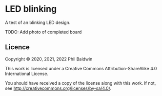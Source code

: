 # LED blinking

A test of an blinking LED design.

TODO: Add photo of completed board

## Licence

Copyright © 2020, 2021, 2022 Phil Baldwin

This work is licensed under a Creative Commons Attribution-ShareAlike 4.0 International License.

You should have received a copy of the license along with this work. If not, see <http://creativecommons.org/licenses/by-sa/4.0/>.

